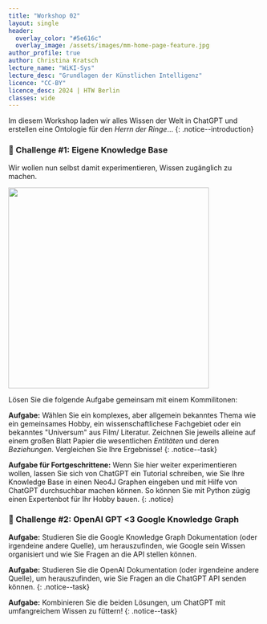 ```yaml
---
title: "Workshop 02"
layout: single
header:
  overlay_color: "#5e616c"
  overlay_image: /assets/images/mm-home-page-feature.jpg
author_profile: true
author: Christina Kratsch
lecture_name: "WiKI-Sys"
lecture_desc: "Grundlagen der Künstlichen Intelligenz"
licence: "CC-BY"
licence_desc: 2024 | HTW Berlin 
classes: wide
---
```



Im diesem Workshop laden wir alles Wissen der Welt in ChatGPT und erstellen eine Ontologie für den _Herrn der Ringe_...
{: .notice--introduction}

### 🚀 Challenge #1: Eigene Knowledge Base

Wir wollen nun selbst damit experimentieren, Wissen zugänglich zu machen.

<img src="/workshops/02/mages/KAOS.png" width = 400>

Lösen Sie die folgende Aufgabe gemeinsam mit einem Kommilitonen:

**Aufgabe:** Wählen Sie ein komplexes, aber allgemein bekanntes Thema wie ein gemeinsames Hobby, ein wissenschaftlichese Fachgebiet oder ein bekanntes "Universum" aus Film/ Literatur. Zeichnen Sie jeweils alleine auf einem großen Blatt Papier die wesentlichen _Entitäten_ und deren _Beziehungen_. Vergleichen Sie Ihre Ergebnisse!
{: .notice--task} 

**Aufgabe für Fortgeschrittene:** Wenn Sie hier weiter experimentieren wollen, lassen Sie sich von ChatGPT ein Tutorial schreiben, wie Sie Ihre Knowledge Base in einen Neo4J Graphen eingeben und mit Hilfe von ChatGPT durchsuchbar machen können. So können Sie mit Python zügig einen Expertenbot für Ihr Hobby bauen. 
{: .notice} 


### 🚀 Challenge #2: OpenAI GPT  <3 Google Knowledge Graph

**Aufgabe:** Studieren Sie die Google Knowledge Graph Dokumentation (oder irgendeine andere Quelle), um herauszufinden, wie Google sein Wissen organisiert und wie Sie Fragen an die API stellen können.

**Aufgabe:** Studieren Sie die OpenAI Dokumentation (oder irgendeine andere Quelle), um herauszufinden, wie Sie Fragen an die ChatGPT API senden können.
{: .notice--task} 

**Aufgabe:** Kombinieren Sie die beiden Lösungen, um ChatGPT mit umfangreichem Wissen zu füttern!
{: .notice--task} 



